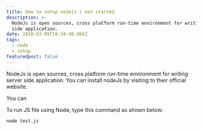 ```yaml
---
title: How to setup nodejs | Get started
description: >-
  NodeJs is open sources, cross platform run-time environment for writing server
  side application.
date: 2020-03-09T18:34:48.066Z
tags:
  - node
  - setup
featuredpost: false
---
```

NodeJs is open sources, cross platform run-time environment for writing server side application.
You can install nodeJs by visiting to their official website.

You can 

To run JS file using Node, type this command as shown below: 
```
node test.js
```

